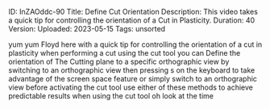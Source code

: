 ID: InZAOddc-90
Title: Define Cut Orientation
Description: This video takes a quick tip for controlling the orientation of a Cut in Plasticity.
Duration: 40
Version: 
Uploaded: 2023-05-15
Tags: unsorted

yum yum Floyd here with a quick tip for
controlling the orientation of a cut in
plasticity when performing a cut using
the cut tool you can Define the
orientation of The Cutting plane to a
specific orthographic view by switching
to an orthographic view then pressing s
on the keyboard to take advantage of the
screen space feature or simply switch to
an orthographic view before activating
the cut tool use either of these methods
to achieve predictable results when
using the cut tool oh look at the time
